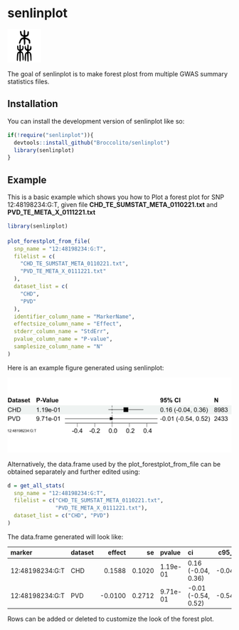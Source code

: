 
# senlinplot

<img src="logo.svg" alt="Badge" width="150" style="zoom:50%;" />

The goal of senlinplot is to make forest plost from multiple GWAS summary statistics files.

## Installation

You can install the development version of senlinplot like so:

``` r
if(!require("senlinplot")){
  devtools::install_github("Broccolito/senlinplot")
  library(senlinplot)
}
```

## Example

This is a basic example which shows you how to Plot a forest plot for SNP 12:48198234:G:T, given file **CHD_TE_SUMSTAT_META_0110221.txt** and **PVD_TE_META_X_0111221.txt**

``` r
library(senlinplot)

plot_forestplot_from_file(
  snp_name = "12:48198234:G:T",
  filelist = c(
    "CHD_TE_SUMSTAT_META_0110221.txt",
    "PVD_TE_META_X_0111221.txt"
  ),
  dataset_list = c(
    "CHD",
    "PVD"
  ),
  identifier_column_name = "MarkerName",
  effectsize_column_name = "Effect",
  stderr_column_name = "StdErr",
  pvalue_column_name = "P-value",
  samplesize_column_name = "N"
)
```

Here is an example figure generated using senlinplot:

![Example file](example.png)

Alternatively, the data.frame used by the plot_forestplot_from_file can be obtained separately and further edited using:

```R
d = get_all_stats(
  snp_name = "12:48198234:G:T",
  filelist = c("CHD_TE_SUMSTAT_META_0110221.txt",
               "PVD_TE_META_X_0111221.txt"),
  dataset_list = c("CHD", "PVD")
)
```

The data.frame generated will look like:

| marker          | dataset |  effect |     se | pvalue   | ci                  | c95_lower | c95_upper |    n |
| :-------------- | :------ | ------: | -----: | :------- | :------------------ | --------: | --------: | ---: |
| 12:48198234:G:T | CHD     |  0.1588 | 0.1020 | 1.19e-01 | 0.16 (-0.04, 0.36)  | -0.041120 |  0.358720 | 8983 |
| 12:48198234:G:T | PVD     | -0.0100 | 0.2712 | 9.71e-01 | -0.01 (-0.54, 0.52) | -0.541552 |  0.521552 | 2433 |

Rows can be added or deleted to customize the look of the forest plot.
